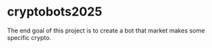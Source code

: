 # cryptobots2025

The end goal of this project is to create a bot that market makes some specific crypto.
